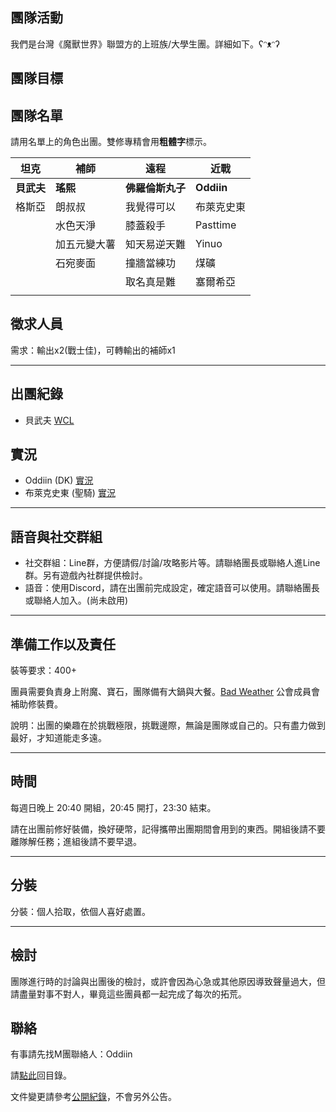 ## 團隊活動

我們是台灣《魔獸世界》聯盟方的上班族/大學生團。詳細如下。ʕᵔᴥᵔʔ

## 團隊目標

## 團隊名單

請用名單上的角色出團。雙修專精會用**粗體字**標示。

| **坦克**             | **補師**          | **遠程**               | **近戰**    |
| -------------------- | ----------------- | --------------------- | ----------- |
|  **貝武夫**          |  **瑤熙**         |   **佛羅倫斯丸子**     |  **Oddiin** |
|  格斯亞              |  朗叔叔           |   我覺得可以            | 布萊克史東  |
|                      |  水色天淨          |  膝蓋殺手             | Pasttime   |
|                      |   加五元變大薯     |   知天易逆天難         |  Yinuo     |
|                      |   石宛麥面         |   撞牆當練功          |   煤礦      |
|                      |                   |   取名真是難           |  塞爾希亞  |
|                      |                   |                       |           |

## 徵求人員

需求：輸出x2(戰士佳)，可轉輸出的補師x1

---

## 出團紀錄

- 貝武夫 [WCL](https://www.warcraftlogs.com/user/reports-list/256518/)

## 實況

- Oddiin (DK) [實況](https://www.twitch.tv/edwinlee13)
- 布萊克史東 (聖騎) [實況](https://www.youtube.com/user/jimmy01021991)

--- 

## 語音與社交群組

- 社交群組：Line群，方便請假/討論/攻略影片等。請聯絡團長或聯絡人進Line群。另有遊戲內社群提供檢討。
- 語音：使用Discord，請在出團前完成設定，確定語音可以使用。請聯絡團長或聯絡人加入。(尚未啟用)

---

## 準備工作以及責任

裝等要求：400+

團員需要負責身上附魔、寶石，團隊備有大鍋與大餐。[Bad Weather](index.html) 公會成員會補助修裝費。

說明：出團的樂趣在於挑戰極限，挑戰邊際，無論是團隊或自己的。只有盡力做到最好，才知道能走多遠。

---

## 時間

每週日晚上 20:40 開組，20:45 開打，23:30 結束。

請在出團前修好裝備，換好硬幣，記得攜帶出團期間會用到的東西。開組後請不要離隊解任務；進組後請不要早退。

---
## 分裝

分裝：個人拾取，依個人喜好處置。

---

## 檢討

團隊進行時的討論與出團後的檢討，或許會因為心急或其他原因導致聲量過大，但請盡量對事不對人，畢竟這些團員都一起完成了每次的拓荒。

## 聯絡

有事請先找M團聯絡人：Oddiin

請[點此](index.html)回目錄。

文件變更請參考[公開紀錄](https://github.com/badbadweather/badbadweather.github.io/commits/master/m.md)，不會另外公告。
